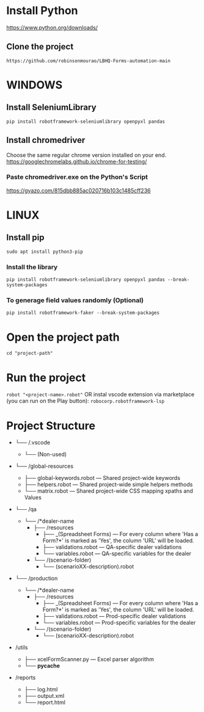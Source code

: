 # Install Python
https://www.python.org/downloads/

## Clone the project
`https://github.com/robinsonmourao/LBHQ-Forms-automation-main`

# WINDOWS
## Install SeleniumLibrary
`pip install robotframework-seleniumlibrary openpyxl pandas`
## Install chromedriver
Choose the same regular chrome version installed on your end.
https://googlechromelabs.github.io/chrome-for-testing/
### Paste chromedriver.exe on the Python's Script
https://gyazo.com/815dbb885ac020716b103c1485cff236

# LINUX
## Install pip
`sudo apt install python3-pip`
### Install the library
`pip install robotframework-seleniumlibrary openpyxl pandas --break-system-packages`


### To generage field values randomly (Optional)
`pip install robotframework-faker --break-system-packages`


# Open the project path
`cd "project-path"`

# Run the project
`robot "<project-name>.robot"`
OR instal vscode extension via marketplace (you can run on the Play button): 
`robocorp.robotframework-lsp`

# Project Structure
- └── /.vscode  
  - └── (Non-used)

- └── /global-resources  
  - ├── global-keywords.robot — Shared project-wide keywords  
  - ├── helpers.robot — Shared project-wide simple helpers methods
  - └── matrix.robot — Shared project-wide CSS mapping xpaths and Values

- └── /qa  
  - └── /*dealer-name  
    - ├── /resources  
      - ├── _(Spreadsheet Forms) — For every column where 'Has a Form?*' is marked as 'Yes', the column 'URL' will be loaded.
      - ├── validations.robot — QA-specific dealer validations
      - └── variables.robot — QA-specific variables for the dealer  
    - └── /(scenario-folder)
      - └── (scenarioXX-description).robot  

- └── /production  
  - └── /*dealer-name
    - ├── /resources  
      - ├── _(Spreadsheet Forms) — For every column where 'Has a Form?*' is marked as 'Yes', the column 'URL' will be loaded.
      - ├── validations.robot — Prod-specific dealer validations
      - └── variables.robot — Prod-specific variables for the dealer
    - └── /(scenario-folder)
      - └── (scenarioXX-description).robot  

- /utils  
  - ├── xcelFormScanner.py — Excel parser algorithm  
  - └── __pycache__  

- /reports  
  - ├── log.html  
  - ├── output.xml  
  - └── report.html
